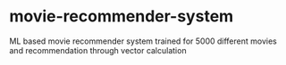 # movie-recommender-system
ML based movie recommender system trained for 5000 different movies and recommendation through vector calculation
